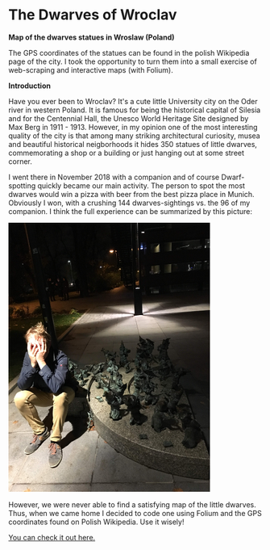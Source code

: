 
# The Dwarves of Wroclav

__Map of the dwarves statues in Wroslaw (Poland)__

The GPS coordinates of the statues can be found in the polish Wikipedia page of 
the city. I took the opportunity to turn them into a small exercise of 
web-scraping and interactive maps (with Folium).

__Introduction__

Have you ever been to Wroclav? It's a cute little University city on the Oder river in western Poland. It is famous for being the historical capital of Silesia and for the Centennial Hall, the Unesco World Heritage Site designed by Max Berg in 1911 - 1913. However, in my opinion one of the most interesting quality of the city is that among many striking architectural curiosity, musea and beautiful historical neigborhoods it hides 350 statues of little dwarves, commemorating a shop or a building or just hanging out at some street corner. 

I went there in November 2018 with a companion and of course Dwarf-spotting quickly became our main activity. The person to spot the most dwarves would win a pizza with beer from the best pizza place in Munich. Obviously I won, with a crushing 144 dwarves-sightings vs. the 96 of my companion. I think the full experience can be summarized by this picture:

<img src="IMG_4298.JPG" alt="Drawing" width="400"/>


However, we were never able to find a satisfying map of the little dwarves. Thus, when we came home I decided to code one using Folium and the GPS coordinates found on Polish Wikipedia. Use it wisely!

[You can check it out here.](https://github.com/blinda/Maps/wroslav.html)
